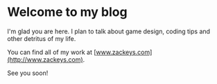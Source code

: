 # Welcome to my blog

I'm glad you are here. I plan to talk about game design, coding tips and other detritus of my life.

You can find all of my work at [www.zackeys.com](http://www.zackeys.com).

See you soon!
